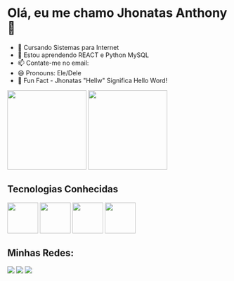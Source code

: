 # Olá, eu me chamo Jhonatas Anthony 👋

- 🧩 Cursando Sistemas para Internet
- 🌱 Estou aprendendo REACT e Python MySQL
- 📫 Contate-me no email: 
- 😄 Pronouns: Ele/Dele
- 📝 Fun Fact - Jhonatas "Hellw" Significa Hello Word! 

<div>
  <a>
    <img height="180em" src="https://github-readme-stats.vercel.app/api?username=JhonatasHellw&count_private=true&show_icons=true&theme=onedark" />
    <img height="180em" src="https://github-readme-stats.vercel.app/api/top-langs/?username=JhonatasHellw&layout=compact&theme=onedark"/>
  </a>
</div>
<div>
  <h2>Tecnologias Conhecidas</h2>
  <img height="70px" src="https://cdn.jsdelivr.net/gh/devicons/devicon/icons/python/python-original-wordmark.svg" />
  <img height="70px" src="https://cdn.jsdelivr.net/gh/devicons/devicon/icons/html5/html5-plain-wordmark.svg" />
  <img height="70px" src="https://cdn.jsdelivr.net/gh/devicons/devicon/icons/css3/css3-plain-wordmark.svg" />
  <img height="70px" src="https://cdn.jsdelivr.net/gh/devicons/devicon/icons/react/react-original-wordmark.svg" />    
</div>
<div>
  <h2>Minhas Redes:</h2>
  <a href="mailto:jhonatasanthony6@gmail.com"><img src="https://img.shields.io/badge/Gmail-D14836?style=for-the-badge&logo=gmail&logoColor=white" /></a>
  <a href="https://www.instagram.com/jontashellow/"><img src="https://img.shields.io/badge/Instagram-E4405F?style=for-the-badge&logo=instagram&logoColor=white" /></a>
  <a href="https://www.linkedin.com/in/jhonatas-anthony-bb1576247/"><img src="https://img.shields.io/badge/LinkedIn-0077B5?style=for-the-badge&logo=linkedin&logoColor=white" /></a>
</div
